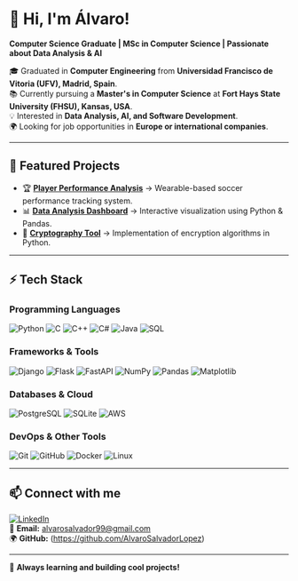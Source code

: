 # 👋 Hi, I'm Álvaro!
**Computer Science Graduate | MSc in Computer Science | Passionate about Data Analysis & AI**  

🎓 Graduated in **Computer Engineering** from **Universidad Francisco de Vitoria (UFV), Madrid, Spain**.  
📚 Currently pursuing a **Master's in Computer Science** at **Fort Hays State University (FHSU), Kansas, USA**.  
💡 Interested in **Data Analysis, AI, and Software Development**.  
🌍 Looking for job opportunities in **Europe or international companies**.  

---

## 📌 Featured Projects
- 🏆 **[Player Performance Analysis](https://github.com/TU_REPO)** → Wearable-based soccer performance tracking system.  
- 📊 **[Data Analysis Dashboard](https://github.com/TU_REPO)** → Interactive visualization using Python & Pandas.  
- 🔐 **[Cryptography Tool](https://github.com/TU_REPO)** → Implementation of encryption algorithms in Python.  

---

## ⚡ Tech Stack
### **Programming Languages**
![Python](https://img.shields.io/badge/Python-3776AB?style=for-the-badge&logo=python&logoColor=white)
![C](https://img.shields.io/badge/C-00599C?style=for-the-badge&logo=c&logoColor=white)
![C++](https://img.shields.io/badge/C++-00599C?style=for-the-badge&logo=c%2B%2B&logoColor=white)
![C#](https://img.shields.io/badge/C%23-239120?style=for-the-badge&logo=csharp&logoColor=white)
![Java](https://img.shields.io/badge/Java-ED8B00?style=for-the-badge&logo=java&logoColor=white)
![SQL](https://img.shields.io/badge/SQL-CC2927?style=for-the-badge&logo=postgresql&logoColor=white)

### **Frameworks & Tools**
![Django](https://img.shields.io/badge/Django-092E20?style=for-the-badge&logo=django&logoColor=white)
![Flask](https://img.shields.io/badge/Flask-000000?style=for-the-badge&logo=flask&logoColor=white)
![FastAPI](https://img.shields.io/badge/FastAPI-009688?style=for-the-badge&logo=fastapi&logoColor=white)
![NumPy](https://img.shields.io/badge/NumPy-013243?style=for-the-badge&logo=numpy&logoColor=white)
![Pandas](https://img.shields.io/badge/Pandas-150458?style=for-the-badge&logo=pandas&logoColor=white)
![Matplotlib](https://img.shields.io/badge/Matplotlib-3776AB?style=for-the-badge&logo=python&logoColor=white)

### **Databases & Cloud**
![PostgreSQL](https://img.shields.io/badge/PostgreSQL-336791?style=for-the-badge&logo=postgresql&logoColor=white)
![SQLite](https://img.shields.io/badge/SQLite-003B57?style=for-the-badge&logo=sqlite&logoColor=white)
![AWS](https://img.shields.io/badge/AWS-232F3E?style=for-the-badge&logo=amazon-aws&logoColor=white)

### **DevOps & Other Tools**
![Git](https://img.shields.io/badge/Git-F05032?style=for-the-badge&logo=git&logoColor=white)
![GitHub](https://img.shields.io/badge/GitHub-181717?style=for-the-badge&logo=github&logoColor=white)
![Docker](https://img.shields.io/badge/Docker-2496ED?style=for-the-badge&logo=docker&logoColor=white)
![Linux](https://img.shields.io/badge/Linux-FCC624?style=for-the-badge&logo=linux&logoColor=black)

---

## 📫 Connect with me
[![LinkedIn](https://img.shields.io/badge/LinkedIn-Alvaro-blue?style=for-the-badge&logo=linkedin)](https://www.linkedin.com/in/TU_PERFIL)  
📩 **Email:** alvarosalvador99@gmail.com  
🌍 **GitHub:** (https://github.com/AlvaroSalvadorLopez)

---

🚀 **Always learning and building cool projects!**

